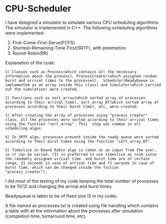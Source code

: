 # CPU-Scheduler
I have designed a simulator to simulate various CPU scheduling algorithms. The simulator is implemented in C++. The following scheduling algorithms were implemented:
1) First-Come-First-Serve(FCFS)
2) Shortest-Remaining-Time-First(SRTF), with preemption
3) Round-Robin(RR)

Explanation of the code:

    1) Classes such as Process(which contains all the necessary information about the process), ProcessCreator(which assigned random burst and arrival times to the processes),  Scheduler(ReadyQueue is implemented as an array inside this class) and Simulator(which carried out the simulation) were created.
    
    2) Functions such as sort_array(which sorted array of processes according to their arrival time), sort_array_BT(which sorted array of processes according to their burst time), etc, were created. 
    
    3) After creating the array of processes using "process_creator" class, all the processes were sorted according to their arrival times using the function "sort_array". This  step was common in all scheduling algos. 
    
    4) In SRTF algo, processes present inside the ready queue were sorted according to their burst times using the function "sort_array_BT". 
    
    5) Timeslice in Round Robin algo is taken as an input from the user, so it can be varied. (It is preferred to use timeslice as <=10 since the randomly assigned arrival time  and burst time are of certain range, 31 seconds in case of arrival time and 71 seconds in case of burst time, which can be changed inside the fuction "process_creator"). 

I did most of the testing of my code keeping the total number of processes to be 10/12 and changing the arrival and burst times.

Readyqueue is taken to be of fixed size (5 in my code). 

A file named as processes.txt is created using file handling which contains a table with all the information about the processes after simulation (completion time, turnaround time, etc).
